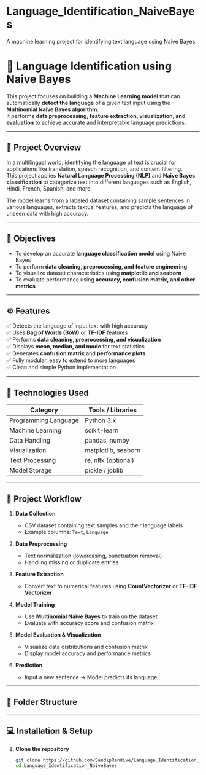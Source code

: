 # Language_Identification_NaiveBayes
A machine learning project for identifying text language using Naive Bayes.
# 🧠 Language Identification using Naive Bayes

This project focuses on building a **Machine Learning model** that can automatically **detect the language** of a given text input using the **Multinomial Naive Bayes algorithm**.  
It performs **data preprocessing, feature extraction, visualization, and evaluation** to achieve accurate and interpretable language predictions.

---

## 🌟 Project Overview

In a multilingual world, identifying the language of text is crucial for applications like translation, speech recognition, and content filtering.  
This project applies **Natural Language Processing (NLP)** and **Naive Bayes classification** to categorize text into different languages such as English, Hindi, French, Spanish, and more.

The model learns from a labeled dataset containing sample sentences in various languages, extracts textual features, and predicts the language of unseen data with high accuracy.

---

## 🎯 Objectives

- To develop an accurate **language classification model** using Naive Bayes  
- To perform **data cleaning, preprocessing, and feature engineering**  
- To visualize dataset characteristics using **matplotlib and seaborn**  
- To evaluate performance using **accuracy, confusion matrix, and other metrics**

---

## ⚙️ Features

✅ Detects the language of input text with high accuracy  
✅ Uses **Bag of Words (BoW)** or **TF-IDF** features  
✅ Performs **data cleaning, preprocessing, and visualization**  
✅ Displays **mean, median, and mode** for text statistics  
✅ Generates **confusion matrix** and **performance plots**  
✅ Fully modular, easy to extend to more languages  
✅ Clean and simple Python implementation  

---

## 🧰 Technologies Used

| Category | Tools / Libraries |
|-----------|------------------|
| Programming Language | Python 3.x |
| Machine Learning | scikit-learn |
| Data Handling | pandas, numpy |
| Visualization | matplotlib, seaborn |
| Text Processing | re, nltk (optional) |
| Model Storage | pickle / joblib |

---

## 🧩 Project Workflow

1. **Data Collection**  
   - CSV dataset containing text samples and their language labels  
   - Example columns: `Text`, `Language`

2. **Data Preprocessing**  
   - Text normalization (lowercasing, punctuation removal)  
   - Handling missing or duplicate entries  

3. **Feature Extraction**  
   - Convert text to numerical features using **CountVectorizer** or **TF-IDF Vectorizer**  

4. **Model Training**  
   - Use **Multinomial Naive Bayes** to train on the dataset  
   - Evaluate with accuracy score and confusion matrix  

5. **Model Evaluation & Visualization**  
   - Visualize data distributions and confusion matrix  
   - Display model accuracy and performance metrics  

6. **Prediction**  
   - Input a new sentence → Model predicts its language  

---

## 📂 Folder Structure

---

## 💻 Installation & Setup

1. **Clone the repository**
   ```bash
   git clone https://github.com/SandipRandive/Language_Identification_NaiveBayes.git
   cd Language_Identification_NaiveBayes


